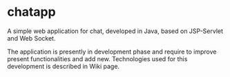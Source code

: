 # chatapp
A simple web application for chat, developed in Java, based on JSP-Servlet and Web Socket.

The application is presently in development phase and require to improve present functionalities and add new.
Technologies used for this development is described in Wiki page.


